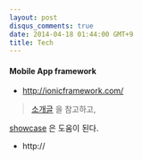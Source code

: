 ```yaml
---
layout: post
disqus_comments: true
date: 2014-04-18 01:44:00 GMT+9
title: Tech 
---
```

####  Mobile App framework
* http://ionicframework.com/

> [소개글](https://atmospherejs.com/package/ionic) 을 참고하고,

[showcase](http://ionicframework.com/examples/showcase/) 은 도움이 된다.

* http://


